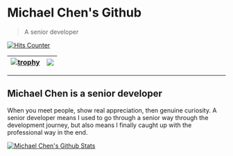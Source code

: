 # Michael Chen's Github

> A senior developer

[![Hits Counter](https://hits.seeyoufarm.com/api/count/incr/badge.svg?url=https%3A%2F%2Fgithub.com%2FUpFantasy&count_bg=%2379C83D&title_bg=%23555555&icon=&icon_color=%23E7E7E7&title=visits&edge_flat=false)](https://hits.seeyoufarm.com)

| <a href="https://github.com/UpFantasy" title="trophy"><img align="center" src="https://github-profile-trophy.vercel.app/?username=UpFantasy&column=3&theme=monokai" alt="trophy" /></a> | <a href="https://github.com/UpFantasy"><img align="center" src="https://github-readme-stats.vercel.app/api/top-langs/?username=UpFantasy&layout=compact&theme=ayu-mirage&hide_border=true" /></a> |
| ------------- | ------------- |

---

## Michael Chen is a senior developer

When you meet people, show real appreciation, then genuine curiosity. A senior developer means I used to go through a senior way through the development journey, but also means I finally caught up with the professional way in the end.

[![Michael Chen's Github Stats](https://github-readme-stats.vercel.app/api?username=UpFantasy&count_private=true&theme=ayu-mirage&show_icons=true)](https://github.com/UpFantasy)
